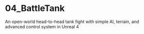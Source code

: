 # 04_BattleTank
An open-world head-to-head tank fight with simple AI, terrain, and advanced control system in Unreal 4
